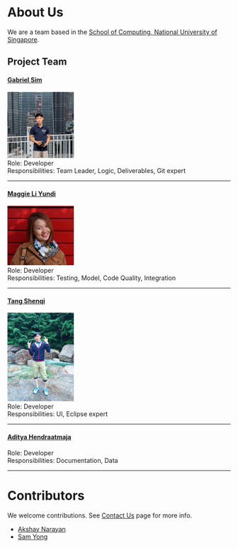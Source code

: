 # About Us

We are a team based in the [School of Computing, National University of Singapore](http://www.comp.nus.edu.sg).

## Project Team

#### [Gabriel Sim](http://github.com/gabrielsim1993)
<img src="images/gabriel.jpg" width="150"><br>
Role: Developer <br>
Responsibilities: Team Leader, Logic, Deliverables, Git expert

-----

#### [Maggie Li Yundi](http://github.com/maggiemeow)
<img src="images/maggiemeow.png" width="150"><br>
Role: Developer <br>
Responsibilities: Testing, Model, Code Quality, Integration

-----

#### [Tang Shenqi](http://github.com/tangshenqi)
<img src="images/shenqi.jpg" width="150"><br>
Role: Developer <br>
Responsibilities: UI, Eclipse expert

-----

#### [Aditya Hendraatmaja](https://github.com/ahendraatmaja)
 Role: Developer <br>
 Responsibilities: Documentation, Data

 -----

# Contributors

We welcome contributions. See [Contact Us](ContactUs.md) page for more info.

* [Akshay Narayan](https://github.com/se-edu/addressbook-level4/pulls?q=is%3Apr+author%3Aokkhoy)
* [Sam Yong](https://github.com/se-edu/addressbook-level4/pulls?q=is%3Apr+author%3Amauris)
